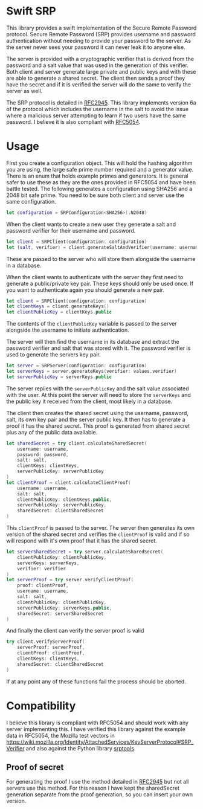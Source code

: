 # Swift SRP

This library provides a swift implementation of the Secure Remote Password protocol. Secure Remote Password (SRP) provides username and password authentication without needing to provide your password to the server. As the server never sees your password it can never leak it to anyone else.

The server is provided with a cryptographic verifier that is derived from the password and a salt value that was used in the generation of this verifier. Both client and server generate large private and public keys and with these are able to generate a shared secret. The client then sends a proof they have the secret and if it is verified the server will do the same to verify the server as well.

The SRP protocol is detailed in [RFC2945](https://tools.ietf.org/html/rfc2945). This library implements version 6a of the protocol which includes the username in the salt to avoid the issue where a malicious server attempting to learn if two users have the same password. I believe it is also compliant with [RFC5054](https://tools.ietf.org/html/rfc5054). 

# Usage

First you create a configuration object. This will hold the hashing algorithm you are using, the large safe prime number required and a generator value. There is an enum that holds example primes and generators. It is general safer to use these as they are the ones provided in RFC5054 and have been battle tested. The following generates a configuration using SHA256 and a 2048 bit safe prime. You need to be sure both client and server use the same configuration.
```swift
let configuration = SRPConfiguration<SHA256>(.N2048)
```
When the client wants to create a new user they generate a salt and password verifier for their username and password. 
```swift
let client = SRPClient(configuration: configuration)
let (salt, verifier) = client.generateSaltAndVerifier(username: username, password: password)
```
These are passed to the server who will store them alongside the username in a database.

When the client wants to authenticate with the server they first need to generate a public/private key pair. These keys should only be used once. If you want to authenticate again you should generate a new pair.
```swift
let client = SRPClient(configuration: configuration)
let clientKeys = client.generateKeys()
let clientPublicKey = clientKeys.public
```
The contents of the `clientPublicKey` variable is passed to the server alongside the username to initiate authentication.

The server will then find the username in its database and extract the password verifier and salt that was stored with it. The password verifier is used to generate the servers key pair.
```swift
let server = SRPServer(configuration: configuration)
let serverKeys = server.generateKeys(verifier: values.verifier)
let serverPublicKey = serverKeys.public
```
The server replies with the `serverPublicKey` and the salt value associated with the user. At this point the server will need to store the `serverKeys` and the public key it received from the client, most likely in a database.  

The client then creates the shared secret using the username, password, salt, its own key pair and the server public key. It then has to generate a proof it has the shared secret. This proof is generated from shared secret plus any of the public data available.
```swift
let sharedSecret = try client.calculateSharedSecret(
    username: username, 
    password: password, 
    salt: salt, 
    clientKeys: clientKeys, 
    serverPublicKey: serverPublicKey
)
let clientProof = client.calculateClientProof(
    username: username, 
    salt: salt, 
    clientPublicKey: clientKeys.public, 
    serverPublicKey: serverPublicKey, 
    sharedSecret: clientSharedSecret
)
```
This `clientProof` is passed to the server. The server then generates its own version of the shared secret and verifies the `clientProof` is valid and if so will respond with it's own proof that it has the shared secret.
```swift
let serverSharedSecret = try server.calculateSharedSecret(
    clientPublicKey: clientPublicKey, 
    serverKeys: serverKeys, 
    verifier: verifier
)
let serverProof = try server.verifyClientProof(
    proof: clientProof, 
    username: username, 
    salt: salt, 
    clientPublicKey: clientPublicKey, 
    serverPublicKey: serverKeys.public, 
    sharedSecret: serverSharedSecret
)
```
And finally the client can verify the server proof is valid
```swift
try client.verifyServerProof(
    serverProof: serverProof, 
    clientProof: clientProof, 
    clientKeys: clientKeys, 
    sharedSecret: clientSharedSecret
)
```
If at any point any of these functions fail the process should be aborted.

# Compatibility

I believe this library is compliant with RFC5054 and should work with any server implementing this. I have verified this library against the example data in RFC5054, the Mozilla test vectors in https://wiki.mozilla.org/Identity/AttachedServices/KeyServerProtocol#SRP_Verifier and also against the Python library [srptools](https://github.com/idlesign/srptools). 

## Proof of secret

For generating the proof I use the method detailed in [RFC2945](https://tools.ietf.org/html/rfc2945#section-3) but not all servers use this method. For this reason I have kept the sharedSecret generation separate from the proof generation, so you can insert your own version.
